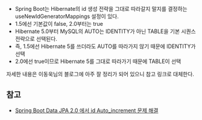 * Spring Boot는 Hibernate의 id 생성 전략을 그대로 따라갈지 말지를 결정하는 useNewIdGeneratorMappings 설정이 있다.
* 1.5에선 기본값이 false, 2.0부터는 true
* Hibernate 5.0부터 MySQL의 AUTO는 IDENTITY가 아닌 TABLE을 기본 시퀀스 전략으로 선택된다.
* 즉, 1.5에선 Hibernate 5를 쓰더라도 AUTO를 따라가지 않기 때문에 IDENTITY가 선택
* 2.0에선 true이므로 Hibernate 5를 그대로 따라가기 때문에 TABLE이 선택

자세한 내용은 이동욱님의 블로그에 아주 잘 정리가 되어 있으니 참고 링크로 대체한다.

## 참고
* [Spring Boot Data JPA 2.0 에서 id Auto_increment 문제 해결](https://jojoldu.tistory.com/295)